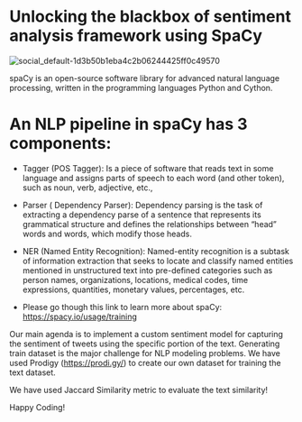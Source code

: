 # Unlocking the blackbox of sentiment analysis framework using SpaCy

![social_default-1d3b50b1eba4c2b06244425ff0c49570](https://user-images.githubusercontent.com/66754032/94864408-8bb05680-0401-11eb-9a93-298cd02a1e53.jpg)

spaCy is an open-source software library for advanced natural language processing, written in the programming languages Python and Cython. 

# An NLP pipeline in spaCy has 3 components:
- Tagger (POS Tagger): Is a piece of software that reads text in some language and assigns parts of speech to each word (and other token), such as noun, verb, adjective, etc.,
- Parser ( Dependency Parser): Dependency parsing is the task of extracting a dependency parse of a sentence that represents its grammatical structure and defines the relationships between “head” words and words, which modify those heads.
- NER (Named Entity Recognition): Named-entity recognition is a subtask of information extraction that seeks to locate and classify named entities mentioned in unstructured text into pre-defined categories such as person names, organizations, locations, medical codes, time expressions, quantities, monetary values, percentages, etc.

- Please go though this link to learn more about spaCy: https://spacy.io/usage/training

Our main agenda is to implement a custom sentiment model for capturing the sentiment of tweets using the specific portion of the text. Generating train dataset is the major challenge for NLP modeling problems. We have used Prodigy (https://prodi.gy/) to create our own dataset for training the text dataset.

We have used Jaccard Similarity metric to evaluate the text similarity!


Happy Coding!


